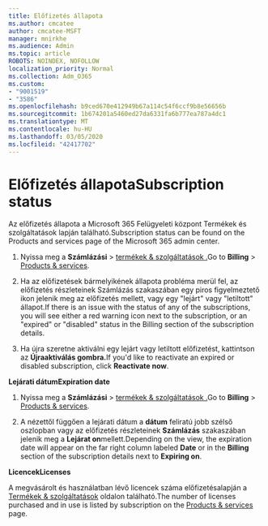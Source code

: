 ```yaml
---
title: Előfizetés állapota
ms.author: cmcatee
author: cmcatee-MSFT
manager: mnirkhe
ms.audience: Admin
ms.topic: article
ROBOTS: NOINDEX, NOFOLLOW
localization_priority: Normal
ms.collection: Adm_O365
ms.custom:
- "9001519"
- "3586"
ms.openlocfilehash: b9ced670e412949b67a114c54f6ccf9b8e56656b
ms.sourcegitcommit: 1b674201a5460ed27da6331fa6b777ea787a4dc1
ms.translationtype: MT
ms.contentlocale: hu-HU
ms.lasthandoff: 03/05/2020
ms.locfileid: "42417702"
---
```

# <a name="subscription-status"></a><span data-ttu-id="3de77-102">Előfizetés állapota</span><span class="sxs-lookup"><span data-stu-id="3de77-102">Subscription status</span></span>

<span data-ttu-id="3de77-103">Az előfizetés állapota a Microsoft 365 Felügyeleti központ Termékek és szolgáltatások lapján található.</span><span class="sxs-lookup"><span data-stu-id="3de77-103">Subscription status can be found on the Products and services page of the Microsoft 365 admin center.</span></span>

1. <span data-ttu-id="3de77-104">Nyissa meg a **Számlázási** > [termékek & szolgáltatások .](https://go.microsoft.com/fwlink/p/?linkid=842054)</span><span class="sxs-lookup"><span data-stu-id="3de77-104">Go to **Billing** > [Products & services](https://go.microsoft.com/fwlink/p/?linkid=842054).</span></span>

2. <span data-ttu-id="3de77-105">Ha az előfizetések bármelyikének állapota probléma merül fel, az előfizetés részleteinek Számlázás szakaszában egy piros figyelmeztető ikon jelenik meg az előfizetés mellett, vagy egy "lejárt" vagy "letiltott" állapot.</span><span class="sxs-lookup"><span data-stu-id="3de77-105">If there is an issue with the status of any of the subscriptions, you will see either a red warning icon next to the subscription, or an "expired" or "disabled" status in the Billing section of the subscription details.</span></span>

3. <span data-ttu-id="3de77-106">Ha újra szeretne aktiválni egy lejárt vagy letiltott előfizetést, kattintson az **Újraaktiválás gombra.**</span><span class="sxs-lookup"><span data-stu-id="3de77-106">If you'd like to reactivate an expired or disabled subscription, click **Reactivate now**.</span></span>

<span data-ttu-id="3de77-107">**Lejárati dátum**</span><span class="sxs-lookup"><span data-stu-id="3de77-107">**Expiration date**</span></span>

1. <span data-ttu-id="3de77-108">Nyissa meg a **Számlázási** > [termékek & szolgáltatások .](https://go.microsoft.com/fwlink/p/?linkid=842054)</span><span class="sxs-lookup"><span data-stu-id="3de77-108">Go to **Billing** > [Products & services](https://go.microsoft.com/fwlink/p/?linkid=842054).</span></span>

2. <span data-ttu-id="3de77-109">A nézettől függően a lejárati dátum a **dátum** feliratú jobb szélső oszlopban vagy az előfizetés részleteinek **Számlázás** szakaszában jelenik meg a **Lejárat on**mellett.</span><span class="sxs-lookup"><span data-stu-id="3de77-109">Depending on the view, the expiration date will appear on the far right column labeled **Date** or in the **Billing** section of the subscription details next to **Expiring on**.</span></span>

<span data-ttu-id="3de77-110">**Licencek**</span><span class="sxs-lookup"><span data-stu-id="3de77-110">**Licenses**</span></span>

<span data-ttu-id="3de77-111">A megvásárolt és használatban lévő licencek száma előfizetésalapján a [Termékek & szolgáltatások](https://go.microsoft.com/fwlink/p/?linkid=842054) oldalon található.</span><span class="sxs-lookup"><span data-stu-id="3de77-111">The number of licenses purchased and in use is listed by subscription on the [Products & services](https://go.microsoft.com/fwlink/p/?linkid=842054) page.</span></span>

